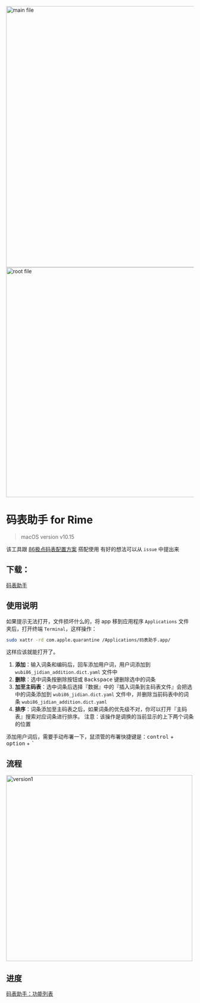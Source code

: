 
<img width="702" alt="main file" src="https://user-images.githubusercontent.com/12215982/81660658-9e83b800-946d-11ea-8689-879ea2674b12.png">
<img width="618" alt="root file" src="https://user-images.githubusercontent.com/12215982/81660669-a17ea880-946d-11ea-9cdc-72c0a6ccd517.png">


# 码表助手 for Rime

> macOS version v10.15

该工具跟 [86极点码表配置方案](https://github.com/KyleBing/rime-wubi86-jidian) 搭配使用
有好的想法可以从 `issue` 中提出来


## 下载：
[码表助手](https://github.com/KyleBing/WubiBuddy/releases)


## 使用说明

如果提示无法打开，文件损坏什么的，将 app 移到应用程序 `Applications` 文件夹后，打开终端 `Terminal`，这样操作：

```bash
sudo xattr -rd com.apple.quarantine /Applications/码表助手.app/
```

这样应该就能打开了。


1. __添加__：输入词条和编码后，回车添加用户词，用户词添加到 `wubi86_jidian_addition.dict.yaml` 文件中
2. __删除__：选中词条按<kbd>删除</kbd>按钮或 <kbd>Backspace</kbd> 键删除选中的词条
3. __加至主码表__：选中词条后选择『数据』中的『插入词条到主码表文件』会把选中的词条添加到 `wubi86_jidian.dict.yaml` 文件中，并删除当前码表中的词条  `wubi86_jidian_addition.dict.yaml` 
4. __排序__：词条添加至主码表之后，如果词条的优先级不对，你可以打开『主码表』搜索对应词条进行排序。 注意：该操作是调换的当前显示的上下两个词条的位置

添加用户词后，需要手动布署一下，鼠须管的布署快捷键是：<kbd>control</kbd> + <kbd>option</kbd> + <kbd>`</kbd>

## 流程

<img width="500" alt="version1" src="https://user-images.githubusercontent.com/12215982/79714194-9fa84600-8302-11ea-995d-15239ef52c1e.png"/>


## 进度

[码表助手：功能列表](https://github.com/KyleBing/WubiBuddy/projects/1)

